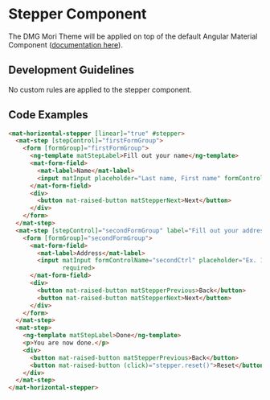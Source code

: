 # Stepper Component

The DMG Mori Theme will be applied on top of the default Angular Material Component ([documentation here](https://material.angular.io/components/stepper/overview)).

## Development Guidelines

No custom rules are applied to the stepper component.

## Code Examples

``` html
<mat-horizontal-stepper [linear]="true" #stepper>
  <mat-step [stepControl]="firstFormGroup">
    <form [formGroup]="firstFormGroup">
      <ng-template matStepLabel>Fill out your name</ng-template>
      <mat-form-field>
        <mat-label>Name</mat-label>
        <input matInput placeholder="Last name, First name" formControlName="firstCtrl" required>
      </mat-form-field>
      <div>
        <button mat-raised-button matStepperNext>Next</button>
      </div>
    </form>
  </mat-step>
  <mat-step [stepControl]="secondFormGroup" label="Fill out your address">
    <form [formGroup]="secondFormGroup">
      <mat-form-field>
        <mat-label>Address</mat-label>
        <input matInput formControlName="secondCtrl" placeholder="Ex. 1 Main St, New York, NY"
               required>
      </mat-form-field>
      <div>
        <button mat-raised-button matStepperPrevious>Back</button>
        <button mat-raised-button matStepperNext>Next</button>
      </div>
    </form>
  </mat-step>
  <mat-step>
    <ng-template matStepLabel>Done</ng-template>
    <p>You are now done.</p>
    <div>
      <button mat-raised-button matStepperPrevious>Back</button>
      <button mat-raised-button (click)="stepper.reset()">Reset</button>
    </div>
  </mat-step>
</mat-horizontal-stepper>
```
